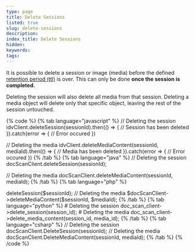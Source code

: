 ```yaml
---
type: page
title: Delete Sessions
listed: true
slug: delete-sessions
description: 
index_title: Delete Sessions
hidden: 
keywords: 
tags: 
---
```



It is possible to delete a session or image (media) before the defined [retention period (ttl)](https://developers.yoti.com/identity-verification/system-preferences) is over. This can only be done **once the session is completed.**

Deleting the session will also delete all media from that session. Deleting a media object will delete only that specific object, leaving the rest of the session untouched.


{% code %}
{% tab language="javascript" %}
// Deleting the session
idvClient.deleteSession(sessionId).then(() => {
  // Session has been deleted
}).catch(error => {
  // Error occured
})

// Deleting the media
idvClient.deleteMediaContent(sessionId, mediaId).then(() => {
  // Media has been deleted
}).catch(error => {
  // Error occured
})
{% /tab %}
{% tab language="java" %}
// Deleting the session
docScanClient.deleteSession(sessionId);

// Deleting the media
docScanClient.deleteMediaContent(sessionId, mediaId);
{% /tab %}
{% tab language="php" %}
<?php
// Deleting the session
$docScanClient->deleteSession($sessionId);

// Deleting the media
$docScanClient->deleteMediaContent($sessionId, $mediaId);
{% /tab %}
{% tab language="python" %}
# Deleting the session
doc_scan_client->delete_session(session_id);

# Deleting the media
doc_scan_client->delete_media_content(session_id, media_id);
{% /tab %}
{% tab language="csharp" %}
// Deleting the session
docScanClient.DeleteSession(sessionId);

// Deleting the media
docScanClient.DeleteMediaContent(sessionId, mediaId);
{% /tab %}
{% /code %}


